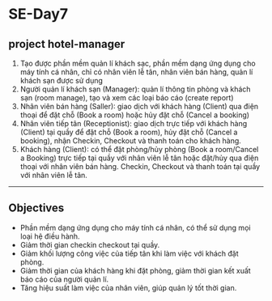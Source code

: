 # SE-Day7
## project hotel-manager

1. Tạo được phần mềm quản lí khách sạc, phần mềm dạng ứng dụng cho máy tính cá nhân, chỉ có nhân viên lễ tân, nhân viên bán hàng, quản lí khách sạn được sử dụng
2. Người quản lí khách sạn (Manager): quản lí thông tin phòng và khách sạn (room manage), tạo và xem các loại báo cáo (create report)
3. Nhân viên bán hàng (Saller): giao dịch với khách hàng (Client) qua điện thoại để đặt chỗ (Book a room) hoặc hủy đặt chỗ (Cancel a booking)
4. Nhân viên tiếp tân (Receptionist): giao dịch trực tiếp với khách hàng (Client) tại quầy để đặt chỗ (Book a room), hủy đặt chỗ (Cancel a booking), nhận Checkin, Checkout và thanh toán cho khách hàng.
5. Khách hàng (Client): có thể đặt phòng/hủy phòng (Book a room/Cancel a Booking) trực tiếp tại quầy với nhân viên lễ tân hoặc đặt/hủy qua điện thoại với nhân viên bán hàng. Checkin, Checkout và thanh toán tại quầy với nhân viên lễ tân.
---
## Objectives
- Phần mềm dạng ứng dụng cho máy tính cá nhân, có thể sử dụng mọi loại hệ điều hành.
- Giảm thời gian checkin checkout tại quầy.
- Giảm khối lượng công việc của tiếp tân khi làm việc với khách đặt phòng.
- Giảm thời gian của khách hàng khi đặt phòng, giảm thời gian kết xuất báo cáo của người quản lí.
- Tăng hiệu suất làm việc của nhân viên, giúp quản lý tốt thời gian.

